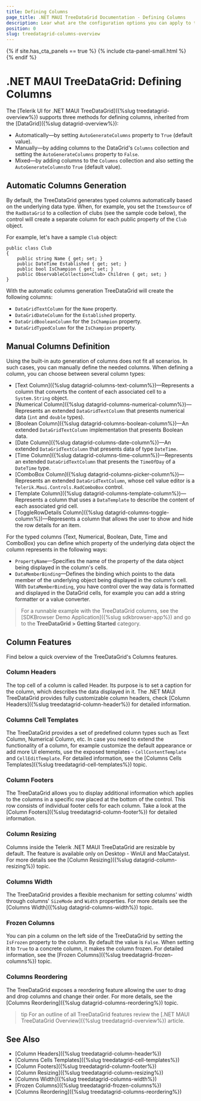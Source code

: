 ```yaml
---
title: Defining Columns
page_title: .NET MAUI TreeDataGrid Documentation - Defining Columns
description: Lear what are the configuration options you can apply to the columns in the TreeDataGrid for .NET MAUI.
position: 0
slug: treedatagrid-columns-overview
---
```


{% if site.has_cta_panels == true %}
{% include cta-panel-small.html %}
{% endif %}

# .NET MAUI TreeDataGrid: Defining Columns

The [Telerik UI for .NET MAUI TreeDataGrid]({%slug treedatagrid-overview%}) supports three methods for defining columns, inherited from the [DataGrid]({%slug datagrid-overview%}):

* Automatically&mdash;by setting `AutoGenerateColumns` property to `True` (default value).
* Manually&mdash;by adding columns to the DataGrid's `Columns` collection and setting the `AutoGenerateColumns` property to `False`.
* Mixed&mdash;by adding columns to the `Columns` collection and also setting the `AutoGenerateColumns`to `True` (default value).

## Automatic Columns Generation

By default, the TreeDataGrid generates typed columns automatically based on the underlying data type. When, for example, you set the `ItemsSource` of the `RadDataGrid` to a collection of clubs (see the sample code below), the control will create a separate column for each public property of the `Club` object.

For example, let's have a sample `Club` object:

```XAML
public class Club
{ 
    public string Name { get; set; }
    public DateTime Established { get; set; }
    public bool IsChampion { get; set; }
    public ObservableCollection<Club> Children { get; set; }
}
```

With the automatic columns generation TreeDataGrid will create the following columns:

* `DataGridTextColumn` for the `Name` property.
* `DataGridDateColumn` for the `Established` property.
* `DataGridBooleanColumn` for the `IsChampion` property.
* `DataGridTypedColumn` for the `IsChampion` property.

## Manual Columns Definition

Using the built-in auto generation of columns does not fit all scenarios. In such cases, you can manually define the needed columns. When defining a column, you can choose between several column types:

* [Text Column]({%slug datagrid-columns-text-column%})&mdash;Represents a column that converts the content of each associated cell to a `System.String` object.
* [Numerical Column]({%slug datagrid-columns-numerical-column%})&mdash;Represents an extended `DataGridTextColumn` that presents numerical data (`int` and `double` types).
* [Boolean Column]({%slug datagrid-columns-boolean-column%})&mdash;An extended `DataGridTextColumn` implementation that presents Boolean data.
* [Date Column]({%slug datagrid-columns-date-column%})&mdash;An extended `DataGridTextColumn` that presents data of type `DateTime`.
* [Time Column]({%slug datagrid-columns-time-column%})&mdash;Represents an extended `DataGridTextColumn` that presents the `TimeOfDay` of a `DateTime` type.
* [ComboBox Column]({%slug datagrid-columns-picker-column%})&mdash;Represents an extended `DataGridTextColumn`, whose cell value editor is a `Telerik.Maui.Controls.RadComboBox` control.
* [Template Column]({%slug datagrid-columns-template-column%})&mdash;Represents a column that uses a `DataTemplate` to describe the content of each associated grid cell.
* [ToggleRowDetails Column]({%slug datagrid-columns-toggle-column%})&mdash;Represents a column that allows the user to show and hide the row details for an item.

For the typed columns (Text, Numerical, Boolean, Date, Time and ComboBox) you can define which property of the underlying data object the column represents in the following ways:

* `PropertyName`&mdash;Specifies the name of the property of the data object being displayed in the column's cells.
* `DataMemberBinding`&mdash;Defines the binding which points to the data member of the underlying object being displayed in the column's cell. With `DataMemberBinding`, you have control over the way data is formatted and displayed in the DataGrid cells, for example you can add a string formatter or a value converter.

> For a runnable example with the TreeDataGrid columns, see the [SDKBrowser Demo Application]({%slug sdkbrowser-app%}) and go to the **TreeDataGrid > Getting Started** category.

## Column Features

Find below a quick overview of the TreeDataGrid's Columns features.

### Column Headers

The top cell of a column is called Header. Its purpose is to set a caption for the column, which describes the data displayed in it. The .NET MAUI TreeDataGrid provides fully customizable column headers, check [Column Headers]({%slug treedatagrid-column-header%}) for detailed information.

### Columns Cell Templates

The TreeDataGrid provides a set of predefined column types such as Text Column, Numerical Column, etc. In case you need to extend the functionality of a column, for example customize the default appearance or add more UI elements, use the exposed templates - `CellContentTemplate` and `CellEditTemplate`. For detailed information, see the [Columns Cells Templates]({%slug treedatagrid-cell-templates%}) topic.

### Column Footers

The TreeDataGrid allows you to display additional information which applies to the columns in a specific row placed at the bottom of the control. This row consists of individual footer cells for each column. Take a look at the [Column Footers]({%slug treedatagrid-column-footer%}) for detailed information.

### Column Resizing

Columns inside the Telerik .NET MAUI TreeDataGrid are resizable by default. The feature is available only on Desktop - WinUI and MacCatalyst. For more details see the [Column Resizing]({%slug datagrid-column-resizing%}) topic.

### Columns Width

The TreeDataGrid provides a flexible mechanism for setting columns' width through columns' `SizeMode` and `Width` properties. For more details see the [Columns Width]({%slug datagrid-columns-width%}) topic.

### Frozen Columns

You can pin a column on the left side of the TreeDataGrid by setting the `IsFrozen` property to the column. By default the value is `False`. When setting it to `True` to a concrete column, it makes the column frozen. For detailed information, see the [Frozen Columns]({%slug treedatagrid-frozen-columns%}) topic.

### Columns Reordering

The TreeDataGrid exposes a reordering feature allowing the user to drag and drop columns and change their order. For more details, see the [Columns Reordering]({%slug datagrid-columns-reordering%}) topic.

>tip For an outline of all TreeDataGrid features review the [.NET MAUI TreeDataGrid Overview]({%slug treedatagrid-overview%}) article.

## See Also

- [Column Headers]({%slug treedatagrid-column-header%})
- [Columns Cells Templates]({%slug treedatagrid-cell-templates%})
- [Column Footers]({%slug treedatagrid-column-footer%})
- [Column Resizing]({%slug treedatagrid-column-resizing%})
- [Columns Width]({%slug treedatagrid-columns-width%})
- [Frozen Columns]({%slug treedatagrid-frozen-columns%})
- [Columns Reordering]({%slug treedatagrid-columns-reordering%})

